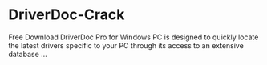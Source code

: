 # DriverDoc-Crack
Free Download DriverDoc Pro for Windows PC is designed to quickly locate the latest drivers specific to your PC through its access to an extensive database ...
